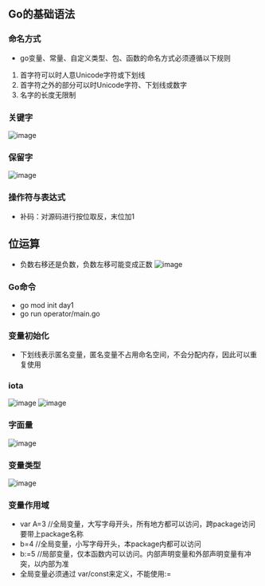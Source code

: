 ## Go的基础语法
### 命名方式
* go变量、常量、自定义类型、包、函数的命名方式必须遵循以下规则
1. 首字符可以时人意Unicode字符或下划线
2. 首字符之外的部分可以时Unicode字符、下划线或数字
3. 名字的长度无限制

### 关键字
![image](https://user-images.githubusercontent.com/25640589/185803482-61d4dfcf-698f-4eea-9b15-055481c7d4eb.png)

### 保留字
![image](https://user-images.githubusercontent.com/25640589/185803719-e1129d8d-3447-4ce6-a7ff-847698ce65dc.png)

### 操作符与表达式
* 补码：对源码进行按位取反，末位加1

## 位运算
* 负数右移还是负数，负数左移可能变成正数
![image](https://user-images.githubusercontent.com/25640589/185969384-15929ec8-659e-456a-a135-2a5697f31b4a.png)


### Go命令
* go mod init day1
* go run operator/main.go

### 变量初始化
* 下划线表示匿名变量，匿名变量不占用命名空间，不会分配内存，因此可以重复使用

### iota
![image](https://user-images.githubusercontent.com/25640589/185977104-657cbdca-1fac-4d15-933c-3556affdbc8c.png)
![image](https://user-images.githubusercontent.com/25640589/185977170-b7e47401-f74d-45ba-b960-0ead318d23a4.png)

### 字面量
![image](https://user-images.githubusercontent.com/25640589/185977820-62f938ed-bb48-43c9-bb97-c54dea2bc5af.png)

### 变量类型
![image](https://user-images.githubusercontent.com/25640589/185980653-0f708edc-f4e5-4e4c-8f2e-7901677825f5.png)

### 变量作用域
* var A=3 //全局变量，大写字母开头，所有地方都可以访问，跨package访问要带上package名称
* b=4 //全局变量，小写字母开头，本package内都可以访问
* b:=5 //局部变量，仅本函数内可以访问。内部声明变量和外部声明变量有冲突，以内部为准
* 全局变量必须通过 var/const来定义，不能使用:=
